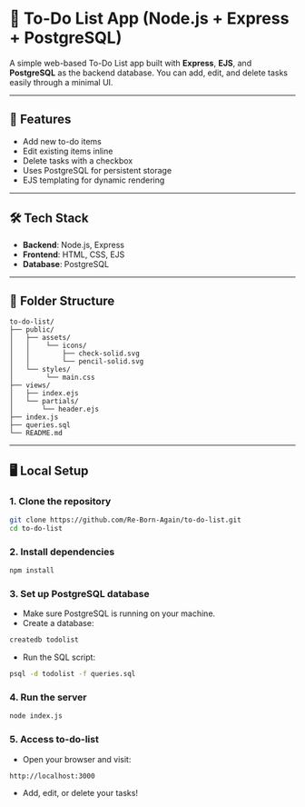 # 📌 To-Do List App (Node.js + Express + PostgreSQL)

A simple web-based To-Do List app built with **Express**, **EJS**, and **PostgreSQL** as the backend database. You can add, edit, and delete tasks easily through a minimal UI.

---

## 🚀 Features
- Add new to-do items
- Edit existing items inline
- Delete tasks with a checkbox
- Uses PostgreSQL for persistent storage
- EJS templating for dynamic rendering

---

## 🛠️ Tech Stack
- **Backend**: Node.js, Express
- **Frontend**: HTML, CSS, EJS
- **Database**: PostgreSQL

---

## 📂 Folder Structure
```
to-do-list/
├── public/
│   ├── assets/
│   │    └── icons/
│   │        ├── check-solid.svg
│   │        └── pencil-solid.svg
│   └── styles/
│        └── main.css
├── views/
│   ├── index.ejs
│   └── partials/
│       └── header.ejs
├── index.js
├── queries.sql
└── README.md
```

---

## 🖥️ Local Setup

### 1. Clone the repository

```bash
git clone https://github.com/Re-Born-Again/to-do-list.git
cd to-do-list
```
### 2. Install dependencies

```bash
npm install
```

### 3. Set up PostgreSQL database

- Make sure PostgreSQL is running on your machine.
- Create a database:
```bash
createdb todolist
```
- Run the SQL script:
```bash
psql -d todolist -f queries.sql
```

### 4. Run the server

```bash
node index.js
```

### 5. Access to-do-list

- Open your browser and visit:
``` bash
http://localhost:3000
```
- Add, edit, or delete your tasks!

